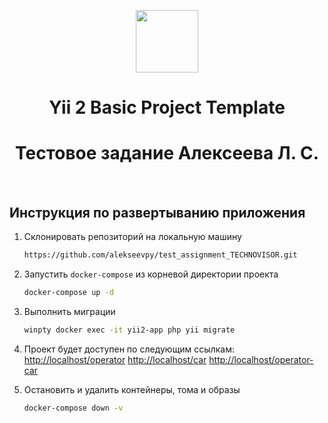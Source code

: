 <p align="center">
    <a href="https://github.com/yiisoft" target="_blank">
        <img src="https://avatars0.githubusercontent.com/u/993323" height="100px">
    </a>
    <h1 align="center">Yii 2 Basic Project Template</h1>
    <h1 align="center">Тестовое задание Алексеева Л. С.</h1>
    <br>
</p>

## Инструкция по развертыванию приложения

1. Склонировать репозиторий на локальную машину
   ```bash
   https://github.com/alekseevpy/test_assignment_TECHNOVISOR.git
   ```

2. Запустить `docker-compose` из корневой директории проекта
   ```bash
   docker-compose up -d
   ```

3. Выполнить миграции
   ```bash
   winpty docker exec -it yii2-app php yii migrate
   ```
   
4. Проект будет доступен по следующим ссылкам:
   <http://localhost/operator>
   <http://localhost/car>
   <http://localhost/operator-car>

5. Остановить и удалить контейнеры, тома и образы
    ```bash
    docker-compose down -v
    ```
